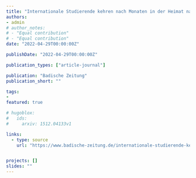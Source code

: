```yaml
---
title: "Internationale Studierende kehren nach Monaten in der Heimat nach Freiburg zurück"
authors:
- admin
# author_notes:
# - "Equal contribution"
# - "Equal contribution"
date: "2022-04-29T00:00:00Z"

publishDate: "2022-04-29T00:00:00Z"

publication_types: ["article-journal"]

publication: "Badische Zeitung"
publication_short: ""

tags:
- 
featured: true

# hugoblox:
#   ids:
#     arxiv: 1512.04133v1

links:
  - type: source
    url: "https://www.badische-zeitung.de/internationale-studierende-kehren-nach-monaten-in-der-heimat-nach-freiburg-zurueck"


projects: []
slides: ""
---
```

